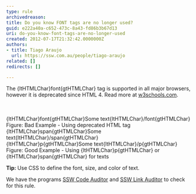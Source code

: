 ```yaml
---
type: rule
archivedreason: 
title: Do you know FONT tags are no longer used?
guid: e222a40a-c652-473c-8a43-fd86b3b67d13
uri: do-you-know-font-tags-are-no-longer-used
created: 2012-07-17T21:32:42.0000000Z
authors:
- title: Tiago Araujo
  url: https://ssw.com.au/people/tiago-araujo
related: []
redirects: []

---
```



<p></p>
<p>The {ltHTMLChar}font{gtHTMLChar} tag is supported in all major browsers, however it is deprecated since HTML 4. Read more at <a target="_blank" href="http&#58;//www.w3schools.com/tags/tag_font.asp">w3schools.com</a>.</p>
<br><excerpt class='endintro'></excerpt><br>
<div class="greyBox">{ltHTMLChar}font{gtHTMLChar}Some text{ltHTMLChar}/font{gtHTMLChar}</div> 
<span class="ms-rteCustom-FigureBad">Figure&#58; Bad Example - Using deprecated HTML tag</span> 
<div class="greyBox">{ltHTMLChar}span{gtHTMLChar}Some text{ltHTMLChar}/span{gtHTMLChar}<br>{ltHTMLChar}p{gtHTMLChar}Some text{ltHTMLChar}/p{gtHTMLChar}</div> 
<span class="ms-rteCustom-FigureGood">Figure&#58; Good Example - Using {ltHTMLChar}p{gtHTMLChar} or {ltHTMLChar}span{gtHTMLChar} for texts</span> 
<p>
   <strong>Tip&#58;</strong> Use CSS to define the font, size, and color of text.</p><div class="product-box"><p>We have the programs <a href="http&#58;//www.ssw.com.au/ssw/CodeAuditor/Default.aspx">SSW Code Auditor</a> and <a href="http&#58;//www.ssw.com.au/ssw/linkauditor/">SSW Link Auditor</a> to check for this rule.</p></div>



